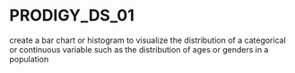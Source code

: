 # PRODIGY_DS_01
create a bar chart or histogram to visualize the distribution of a categorical or continuous variable such as the distribution of ages or genders in a population
